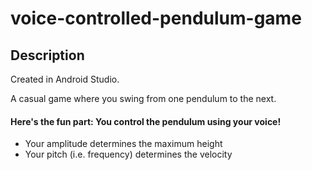 # voice-controlled-pendulum-game
## Description
Created in Android Studio.

A casual game where you swing from one pendulum to the next.
#### Here's the fun part: You control the pendulum using your voice!
- Your amplitude determines the maximum height
- Your pitch (i.e. frequency) determines the velocity
